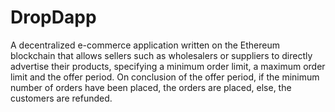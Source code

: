# DropDapp
A decentralized e-commerce application written on the Ethereum blockchain that allows sellers such as wholesalers or suppliers to directly advertise their products, specifying a minimum order limit, a maximum order limit and the offer period. On conclusion of the offer period, if the minimum number of orders have been placed, the orders are placed, else, the customers are refunded.

